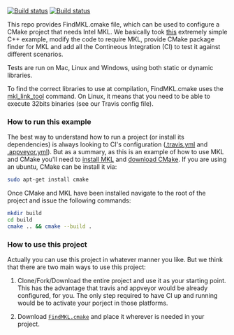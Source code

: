[![Build status](https://travis-ci.org/massich/findmkl_cmake_test.svg?branch=master)](https://travis-ci.org/massich/findmkl_cmake_test/branches)
[![Build status](https://ci.appveyor.com/api/projects/status/h72xi6ffbd7p22j5?svg=true)](https://ci.appveyor.com/project/massich/findmkl-cmake-test)

This repo provides FindMKL.cmake file, which can be used to configure a CMake project that needs Intel MKL.
We basically took [this](https://github.com/jameskbride/cmake-hello-world) extremely simple C++ example,
modify the code to require MKL, provide CMake package finder for MKL and add all the Contineous Integration (CI) to test it against different scenarios. 

Tests are run on Mac, Linux and Windows, using both static or dynamic libraries.

To find the correct libraries to use at compilation, FindMKL.cmake uses the [mkl_link_tool](https://software.intel.com/en-us/articles/intel-mkl-command-line-link-tool) command. On Linux, it means that you need to be able to execute 32bits binaries (see our Travis config file).

### How to run this example ###
The best way to understand how to run a project (or install its dependencies) is always looking to CI's configuration ([.travis.yml](./.travis.yml) and [.appveyor.yml](./.appveyor.yml)). 
But as a summary, as this is an example of how to use MKL and CMake you'll need to [install MKL](https://software.intel.com/en-us/articles/intel-mkl-113-install-guide) and [download CMake](http://www.cmake.org/cmake/resources/software.html). If you are using an ubuntu, CMake can be install it via:
```bash
sudo apt-get install cmake
```
Once CMake and MKL have been installed navigate to the root of the project and issue the following commands:
```bash
mkdir build
cd build
cmake .. && cmake --build .
```

### How to use this project ###
Actually you can use this project in whatever manner you like. But we think that there are two main ways to use this project:

1. Clone/Fork/Download the entire project and use it as your starting point. This has the advantage that travis and appveyor would be already configured, for you. The only step required to have CI up and running would be to activate your porject in those platforms.

2. Download [`FindMKL.cmake`](./cmake/FindMKL.cmake) and place it wherever is needed in your project.
